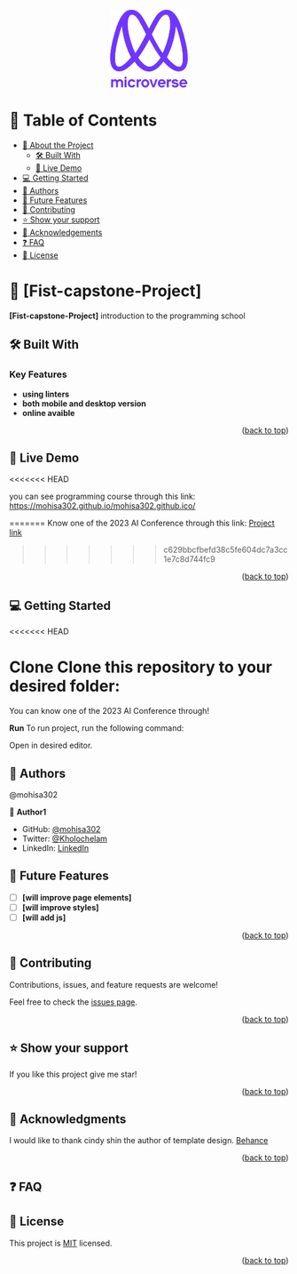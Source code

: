 <a name="readme-top"></a>

<div align="center">

  <img src="https://github.com/mohisa302/ReadMe/blob/master/murple_logo.png" alt="logo" width="140"  height="auto" />
  <br/>

</div>

# 📗 Table of Contents

- [📖 About the Project](#about-project)
  - [🛠 Built With](#built-with)
  - [🚀 Live Demo](#live-demo)
- [💻 Getting Started](#getting-started)
- [👥 Authors](#authors)
- [🔭 Future Features](#future-features)
- [🤝 Contributing](#contributing)
- [⭐️ Show your support](#support)
- [🙏 Acknowledgements](#acknowledgements)
- [❓ FAQ](#faq)
- [📝 License](#license)

# 📖 [Fist-capstone-Project] <a name="about-project"></a>

**[Fist-capstone-Project]** introduction to the programming school

## 🛠 Built With <a name="built-with"></a>

### Key Features <a name="key-features"></a>

- **using linters**
- **both mobile and desktop version**
- **online avaible**
  <p align="right">(<a href="#readme-top">back to top</a>)</p>

## 🚀 Live Demo <a name="live-demo"></a>
<<<<<<< HEAD

you can see programming course through this link:
https://mohisa302.github.io/mohisa302.github.ico/

=======
Know one of the 2023 AI Conference through this link:
[Project link](https://mohisa302.github.io/First-capstone-project/)
>>>>>>> c629bbcfbefd38c5fe604dc7a3cc1e7c8d744fc9
<p align="right">(<a href="#readme-top">back to top</a>)</p>

## 💻 Getting Started <a name="getting-started"></a>
<<<<<<< HEAD

**Clone**
Clone this repository to your desired folder:
=======
You can know one of the 2023 AI Conference through!
>>>>>>> 


**Run**
To run project, run the following command:

Open in desired editor.

## 👥 Authors <a name="authors"></a>

@mohisa302

👤 **Author1**

- GitHub: [@mohisa302](https://github.com/mohisa302)
- Twitter: [@Kholochelam](https://twitter.com/Kholochelam)
- LinkedIn: [LinkedIn](https://linkedin.com/in/mohadese-sadeghi-692551199/)

## 🔭 Future Features <a name="future-features"></a>

- [ ] **[will improve page elements]**
- [ ] **[will improve styles]**
- [ ] **[will add js]**

<p align="right">(<a href="#readme-top">back to top</a>)</p>

## 🤝 Contributing <a name="contributing"></a>

Contributions, issues, and feature requests are welcome!

Feel free to check the [issues page](../../issues/).

<p align="right">(<a href="#readme-top">back to top</a>)</p>

## ⭐️ Show your support <a name="support"></a>

If you like this project give me star!

<p align="right">(<a href="#readme-top">back to top</a>)</p>

## 🙏 Acknowledgments <a name="acknowledgements"></a>

I would like to thank cindy shin the author of template design.
[Behance](https://www.behance.net/gallery/29845175/CC-Global-Summit-2015)

<p align="right">(<a href="#readme-top">back to top</a>)</p>

## ❓ FAQ <a name="faq"></a>

## 📝 License <a name="license"></a>

This project is [MIT](./LICENSE.md) licensed.

<p align="right">(<a href="#readme-top">back to top</a>)</p>
